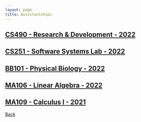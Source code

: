 ```yaml
---
layout: page
title: Assistantships
---
```


## [CS490 - Research & Development - 2022](./cs490-2022/)

## [CS251 - Software Systems Lab - 2022](./cs251-2022/)

## [BB101 - Physical Biology - 2022](./bb101-pb-2022/)

## [MA106 - Linear Algebra - 2022](./ma106-2022/)

## [MA109 - Calculus I - 2021](./ma109-2021/)

[Back](..)